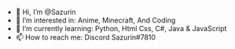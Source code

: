 - 👋 Hi, I’m @Sazurin
- 👀 I’m interested in: Anime, Minecraft, And Coding
- 🌱 I’m currently learning: Python, Html Css, C#, Java & JavaScript
- 📫 How to reach me: Discord Sazurin#7810

<!---
Sazurin/Sazurin is a ✨ special ✨ repository because its `README.md` (this file) appears on your GitHub profile.
You can click the Preview link to take a look at your changes.
--->
